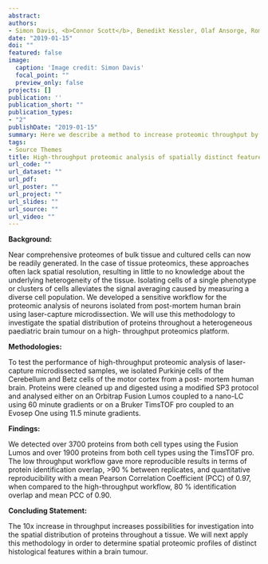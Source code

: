 ```yaml
---
abstract: 
authors:
- Simon Davis, <b>Connor Scott</b>, Benedikt Kessler, Olaf Ansorge, Roman Fischer
date: "2019-01-15" 
doi: ""
featured: false
image:
  caption: 'Image credit: Simon Davis'
  focal_point: ""  
  preview_only: false 
projects: []
publication: ''
publication_short: ""
publication_types:
- "2"
publishDate: "2019-01-15" 
summary: Here we describe a method to increase proteomic throughput by 10-times. The 10x increase in throughput increases possibilities for investigation into the spatial distribution of proteins throughout a tissue. We will next apply this methodology in order to determine spatial proteomic profiles of distinct histological features within a brain tumour. <b><i>Abstract and Poster - 18th Human Proteome Organisation World Congress (HUPO2019), Australia, September 15th - 19th 2019</i></b>
tags:
- Source Themes
title: High-throughput proteomic analysis of spatially distinct features of human brain tissue
url_code: ""
url_dataset: "" 
url_pdf: 
url_poster: ""
url_project: ""
url_slides: ""   
url_source: ""
url_video: "" 
---
```

<b>Background:</b>   

Near comprehensive proteomes of bulk tissue and cultured cells can now be readily generated. In
the case of tissue proteomics, these approaches often lack spatial resolution, resulting in little to no
knowledge about the underlying heterogeneity of the tissue. Isolating cells of a single phenotype or
clusters of cells alleviates the signal averaging caused by measuring a diverse cell population. We
developed a sensitive workflow for the proteomic analysis of neurons isolated from post-mortem
human brain using laser-capture microdissection. We will use this methodology to investigate the
spatial distribution of proteins throughout a heterogeneous paediatric brain tumour on a high-
throughput proteomics platform.

<b>Methodologies:</b>

To test the performance of high-throughput proteomic analysis of laser-capture microdissected
samples, we isolated Purkinje cells of the Cerebellum and Betz cells of the motor cortex from a post-
mortem human brain. Proteins were cleaned up and digested using a modified SP3 protocol and
analysed either on an Orbitrap Fusion Lumos coupled to a nano-LC using 60 minute gradients or on a
Bruker TimsTOF pro coupled to an Evosep One using 11.5 minute gradients.

<b>Findings:</b>

We detected over 3700 proteins from both cell types using the Fusion Lumos and over 1900 proteins
from both cell types using the TimsTOF pro. The low throughput workflow gave more reproducible
results in terms of protein identification overlap, &gt;90 % between replicates, and quantitative
reproducibility with a mean Pearson Correlation Coefficient (PCC) of 0.97, when compared to the
high-throughput workflow, 80 % identification overlap and mean PCC of 0.90.

<b>Concluding Statement:</b>

The 10x increase in throughput increases possibilities for investigation into the spatial distribution of
proteins throughout a tissue. We will next apply this methodology in order to determine spatial
proteomic profiles of distinct histological features within a brain tumour.